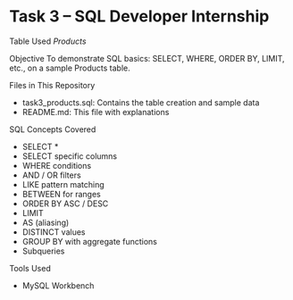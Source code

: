 # Task 3 – SQL Developer Internship

 Table Used
*Products*

 Objective
To demonstrate SQL basics: SELECT, WHERE, ORDER BY, LIMIT, etc., on a sample Products table.

 Files in This Repository
- task3_products.sql: Contains the table creation and sample data
- README.md: This file with explanations

 SQL Concepts Covered
- SELECT *
- SELECT specific columns
- WHERE conditions
- AND / OR filters
- LIKE pattern matching
- BETWEEN for ranges
- ORDER BY ASC / DESC
- LIMIT
- AS (aliasing)
- DISTINCT values
- GROUP BY with aggregate functions
- Subqueries

Tools Used
- MySQL Workbench
